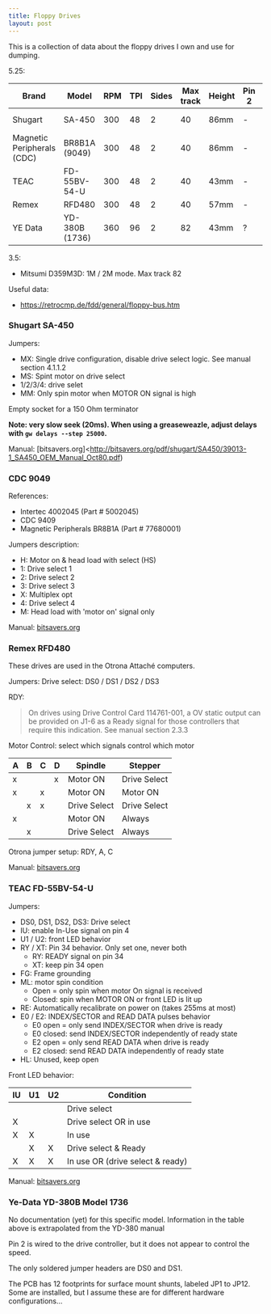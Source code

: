 ```yaml
---
title: Floppy Drives
layout: post
---
```


This is a collection of data about the floppy drives I own and use for dumping.

5.25:

<div class="table-wrapper" markdown="block">

| Brand                      | Model          | RPM | TPI | Sides | Max track | Height | Pin 2 | Pin 4  | Pin 34 |
| -------------------------- | -------------- | --- | --- | ----- |---------- | ------ | ----- | ------ | ------ |
| Shugart                    | SA-450         | 300 | 48  | 2     |  40       | 86mm   |   -   | In Use |   -    |
| Magnetic Peripherals (CDC) | BR8B1A (9049)  | 300 | 48  | 2     |  40       | 86mm   |   -   | In Use |   -    |
| TEAC                       | FD-55BV-54-U   | 300 | 48  | 2     |  40       | 43mm   |   -   | In Use | Ready  |
| Remex                      | RFD480         | 300 | 48  | 2     |  40       | 57mm   |   -   |   -    | Ready  |
| YE Data                    | YD-380B (1736) | 360 | 96  | 2     |  82       | 43mm   |   ?   | In Use | Ready  |

</div>

3.5:
* Mitsumi D359M3D: 1M / 2M mode. Max track 82

Useful data:
* <https://retrocmp.de/fdd/general/floppy-bus.htm>

### Shugart SA-450

Jumpers:
* MX: Single drive configuration, disable drive select logic. See manual section 4.1.1.2
* MS: Spint motor on drive select
* 1/2/3/4: drive selet
* MM: Only spin motor when MOTOR ON signal is high

Empty socket for a 150 Ohm terminator

**Note: very slow seek (20ms). When using a greaseweazle, adjust delays with `gw delays --step 25000`.**

Manual: [bitsavers.org]<http://bitsavers.org/pdf/shugart/SA450/39013-1_SA450_OEM_Manual_Oct80.pdf)

### CDC 9049

References:
* Intertec 4002045 (Part # 5002045)
* CDC 9409
* Magnetic Peripherals BR8B1A (Part # 77680001)

Jumpers description:
* H: Motor on & head load with select (HS)
* 1: Drive select 1
* 2: Drive select 2
* 3: Drive select 3
* X: Multiplex opt
* 4: Drive select 4
* M: Head load with 'motor on' signal only

Manual: [bitsavers.org](https://bitsavers.org/pdf/cdc/discs/floppy/77653379_Flexible_Disk_Drive_Model_9409_Product_Specification_Dec80.pdf)

### Remex RFD480

These drives are used in the Otrona Attaché computers.

Jumpers:
Drive select: DS0 / DS1 / DS2 / DS3

RDY:
> On drives using Drive Control Card 114761-001, a OV static output can be provided on J1-6 as a Ready signal for those controllers that require this indication.
See manual section 2.3.3

Motor Control: select which signals control which motor

| A | B | C | D | Spindle      | Stepper      |
| - | - | - | - | ------------ | ------------ |
| x |   |   | x | Motor ON     | Drive Select |
| x |   | x |   | Motor ON     | Motor ON     |
|   | x | x |   | Drive Select | Drive Select |
| x |   |   |   | Motor ON     | Always       |
|   | x |   |   | Drive Select | Always       |

Otrona jumper setup: RDY, A, C

Manual: [bitsavers.org](http://bitsavers.org/pdf/remex/floppy/Remex_RFD480_RFD960_Product_Reference_Manual.pdf)

### TEAC FD-55BV-54-U

Jumpers:
- DS0, DS1, DS2, DS3: Drive select
- IU: enable In-Use signal on pin 4
- U1 / U2: front LED behavior
- RY / XT: Pin 34 behavior. Only set one, never both
  - RY: READY signal on pin 34
  - XT: keep pin 34 open
- FG: Frame grounding
- ML: motor spin condition
  - Open = only spin when motor On signal is received
  - Closed: spin when MOTOR ON or front LED is lit up
- RE: Automatically recalibrate on power on (takes 255ms at most)
- E0 / E2: INDEX/SECTOR and READ DATA pulses behavior
  - E0 open = only send INDEX/SECTOR when drive is ready
  - E0 closed: send INDEX/SECTOR independently of ready state
  - E2 open = only send READ DATA when drive is ready
  - E2 closed: send READ DATA independently of ready state
- HL: Unused, keep open

Front LED behavior:

| IU | U1 | U2 | Condition                        |
| -- | -- | -- | -------------------------------- |
|    |    |    | Drive select                     |
|  X |    |    | Drive select OR in use           |
|  X |  X |    | In use                           |
|    |  X |  X | Drive select & Ready             |
|  X |  X |  X | In use OR (drive select & ready) |

Manual: [bitsavers.org](http://bitsavers.org/pdf/teac/FD-55BV_Specification.pdf)

### Ye-Data YD-380B Model 1736

No documentation (yet) for this specific model. Information in the table above is extrapolated from the YD-380 manual

Pin 2 is wired to the drive controller, but it does not appear to control the speed.

The only soldered jumper headers are DS0 and DS1.

The PCB has 12 footprints for surface mount shunts, labeled JP1 to JP12.
Some are installed, but I assume these are for different hardware configurations...
